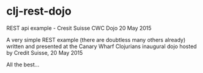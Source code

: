 # clj-rest-dojo
REST api example - Cresit Suisse CWC Dojo 20 May 2015

A very simple REST example (there are doubtless many others already) written and presented
at the Canary Wharf Clojurians inaugural dojo hosted by Credit Suisse, 20 May 2015

All the best...
